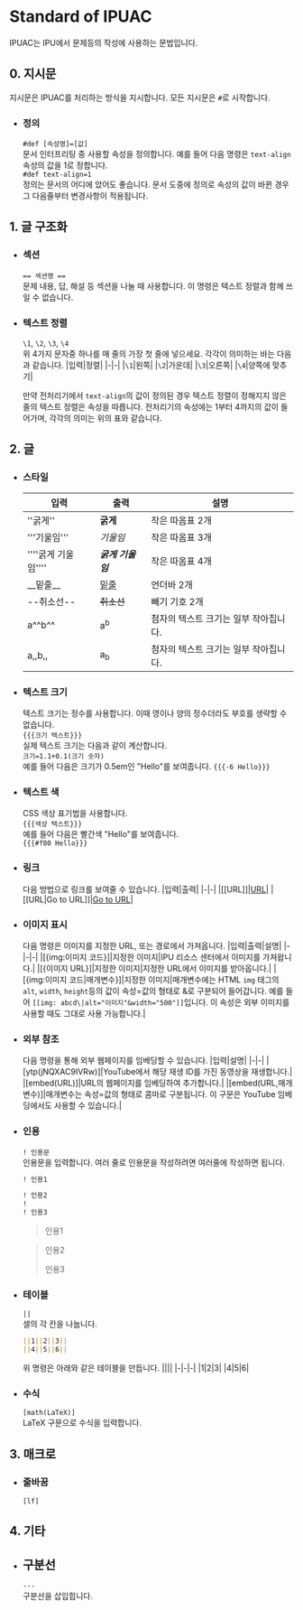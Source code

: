 # Standard of IPUAC

IPUAC는 IPU에서 문제등의 작성에 사용하는 문법입니다.

## 0. 지시문

지시문은 IPUAC를 처리하는 방식을 지시합니다. 모든 지시문은 `#`로 시작합니다.

* ### 정의

    `#def [속성명]=[값]`  
    문서 인터프리팅 중 사용할 속성을 정의합니다. 예를 들어 다음 명령은 `text-align` 속성의 값을 1로 정합니다.  
    `#def text-align=1`  
    정의는 문서의 어디에 았어도 좋습니다. 문서 도중에 정의로 속성의 값이 바뀐 경우 그 다음줄부터 변경사항이 적용됩니다.

## 1. 글 구조화

* ### 섹션

    `== 섹션명 ==`  
    문제 내용, 답, 해설 등 섹션을 나눌 때 사용합니다. 이 명령은 텍스트 정렬과 함께 쓰일 수 없습니다.

* ### 텍스트 정렬

    `\1`, `\2`, `\3`, `\4`  
    위 4가지 문자중 하나를 매 줄의 가장 첫 줄에 넣으세요. 각각이 의미하는 바는 다음과 같습니다.
    |입력|정렬|
    |-|-|
    |`\1`|왼쪽|
    |`\2`|가운데|
    |`\3`|오른쪽|
    |`\4`|양쪽에 맞추기|

    만약 전처리기에서 `text-align`의 값이 정의된 경우 텍스트 정렬이 정해지지 않은 줄의 텍스트 정렬은 속성을 따릅니다. 전처리기의 속성에는 1부터 4까지의 값이 들어가며, 각각의 의미는 위의 표와 같습니다.

## 2. 글

* ### 스타일

  |입력|출력|설명|
  |-|-|-|
  |''굵게''|**굵게**|작은 따옴표 2개|
  |'''기울임'''|*기울임*|작은 따옴표 3개|
  |''''굵게 기울임''''|***굵게 기울임***|작은 따옴표 4개|
  |\_\_밑줄\_\_|<u>밑줄</u>|언더바 2개|
  |--취소선--|~~취소선~~|빼기 기호 2개|
  |a^^b^^|a<sup>b</sup>|첨자의 텍스트 크기는 일부 작아집니다.|
  |a,,b,,|a<sub>b</sub>|첨자의 텍스트 크기는 일부 작아집니다.|

* ### 텍스트 크기

    텍스트 크기는 정수를 사용합니다. 이때 영이나 양의 정수더라도 부호를 생략할 수 없습니다.  
    `{{{크기 텍스트}}}`  
    실제 텍스트 크기는 다음과 같이 계산합니다.  
    `크기=1.1+0.1(크기 숫자)`  
    예를 들어 다음은 크기가 0.5em인 "Hello"를 보여줍니다.
    `{{{-6 Hello}}}`

* ### 텍스트 색

    CSS 색상 표기법을 사용합니다.  
    `{{{색상 텍스트}}}`  
    예를 들어 다음은 빨간색 "Hello"를 보여줍니다.  
    `{{{#f00 Hello}}}`

* ### 링크
  
    다음 방법으로 링크를 보여줄 수 있습니다.
    |입력|출력|
    |-|-|
    |[[URL]]|[URL](URL)|
    |[[URL\|Go to URL]]|[Go to URL](URL)|

* ### 이미지 표시

    다음 명령은 이미지를 지정한 URL, 또는 경로에서 가져옵니다.
    |입력|출력|설명|
    |-|-|-|
    |[{img:이미지 코드}]|지정한 이미지|IPU 리소스 센터에서 이미지를 가져왑니다.|
    |[{이미지 URL}]|지정한 이미지|지정한 URL에서 이미지를 받아옵니다.|
    |[{img:이미지 코드\|매개변수}]|지정한 이미지|매개변수에는 HTML `img` 태그의 `alt`, `width`, `height`등의 값이 속성=값의 형태로 &로 구분되어 들어갑니다. 예를 들어 `[[img: abcd\|alt="이미지"&width="500"]]`입니다. 이 속성은 외부 이미지를 사용할 때도 그대로 사용 가능합니다.|

* ### 외부 참조

    다음 명령을 통해 외부 웹페이지를 임베딩할 수 있습니다.
    |입력|설명|
    |-|-|
    |[ytp(jNQXAC9IVRw)]|YouTube에서 해당 재생 ID를 가진 동영상을 재생합니다.|
    |[embed(URL)]|URL의 웹페이지를 임베딩하여 추가합니다.|
    |[embed(URL,매개변수)]|매개변수는 속성=값의 형태로 콤마로 구분됩니다. 이 구문은 YouTube 임베딩에서도 사용할 수 있습니다.|

* ### 인용

    `! 인용문`  
    인용문을 입력합니다. 여러 줄로 인용문을 작성하려면 여러줄에 작성하면 됩니다.

    ```md
    ! 인용1

    ! 인용2
    !
    ! 인용3
    ```

    > 인용1

    > 인용2
    >
    > 인용3

* ### 테이블

    `||`  
    셀의 각 칸을 나눕니다.
    ```md
    ||1||2||3||
    ||4||5||6||
    ```
    위 명령은 아래와 같은 테이블을 만듭니다.
    ||||
    |-|-|-|
    |1|2|3|
    |4|5|6|

* ### 수식

    `[math(LaTeX)]`  
    LaTeX 구문으로 수식을 입력합니다.

## 3. 매크로

* ### 줄바꿈

    `[lf]`

## 4. 기타

* ## 구분선

    `---`  
    구분선을 삽입힙니다.
